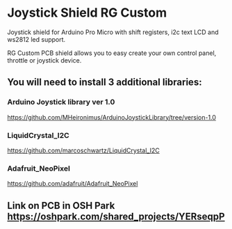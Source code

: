 # Joystick Shield RG Custom
Joystick shield for Arduino Pro Micro with shift registers, i2c text LCD and ws2812 led support.

RG Custom PCB  shield allows you to easy create your own control panel, throttle or joystick device. 

## You will need to install 3 additional libraries:

### Arduino Joystick library ver 1.0
https://github.com/MHeironimus/ArduinoJoystickLibrary/tree/version-1.0

### LiquidCrystal_I2C
https://github.com/marcoschwartz/LiquidCrystal_I2C

### Adafruit_NeoPixel
https://github.com/adafruit/Adafruit_NeoPixel

## Link on PCB in OSH Park https://oshpark.com/shared_projects/YERseqpP
